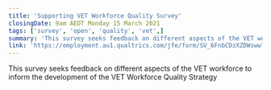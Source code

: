 ```yaml
---
title: 'Supporting VET Workforce Quality Survey'
closingDate: 9am AEDT Monday 15 March 2021
tags: ['survey', 'open', 'quality', 'vet',]
summary: 'This survey seeks feedback on different aspects of the VET workforce to inform the development of the VET Workforce Quality Strategy'
link: 'https://employment.au1.qualtrics.com/jfe/form/SV_6FnbCDzXZDWswwl'
---
```

This survey seeks feedback on different aspects of the VET workforce to inform the development of the VET Workforce Quality Strategy




